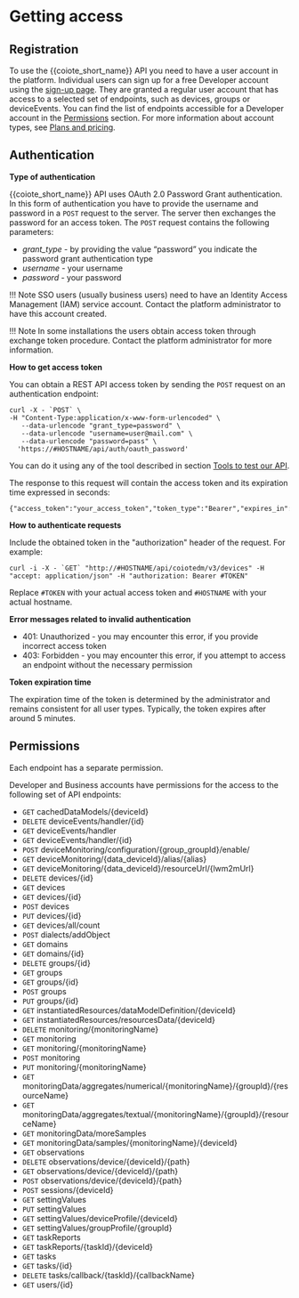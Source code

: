 # Getting access

## Registration

To use the {{coiote_short_name}} API you need to have a user account in the platform. Individual users can sign up for a free Developer account using the [sign-up page]({{coiote_site_link}}/iam/realms/coiote-cloud/login-actions/registration?client_id=coiote-dm&tab_id=u5lrlEPuspI). They are granted a regular user account that has access to a selected set of endpoints, such as devices, groups or deviceEvents. You can find the list of endpoints accessible for a Developer account in the [Permissions](#permissions) section. For more information about account types, see [Plans and pricing](https://www.avsystem.com/coiote-iot-device-management-platform/plans-and-pricing/).

## Authentication

**Type of authentication**

{{coiote_short_name}} API uses OAuth 2.0 Password Grant authentication. In this form of authentication you have to provide the username and password in a `POST` request to the server. The server then exchanges the password for an access token.
The `POST` request contains the following parameters:

- *grant_type* - by providing the value “password” you indicate the password grant authentication type
- *username* - your username
- *password* - your password

!!! Note
    SSO users (usually business users) need to have an Identity Access Management (IAM) service account. Contact the platform administrator to have this account created. 

!!! Note
    In some installations the users obtain access token through exchange token procedure. Contact the platform administrator for more information.

**How to get access token**

You can obtain a REST API access token by sending the `POST` request on an authentication endpoint:
```
curl -X - `POST` \                                                                                     
-H "Content-Type:application/x-www-form-urlencoded" \
   --data-urlencode "grant_type=password" \
   --data-urlencode "username=user@mail.com" \
   --data-urlencode "password=pass" \
  'https://#HOSTNAME/api/auth/oauth_password'
```
You can do it using any of the tool described in section [Tools to test our API]().

The response to this request will contain the access token and its expiration time expressed in seconds:  

```
{"access_token":"your_access_token","token_type":"Bearer","expires_in":"number_of_seconds"}
```

**How to authenticate requests**

Include the obtained token in the "authorization" header of the request. For example:
```
curl -i -X - `GET` "http://#HOSTNAME/api/coiotedm/v3/devices" -H "accept: application/json" -H "authorization: Bearer #TOKEN"
```
Replace `#TOKEN` with your actual access token and `#HOSTNAME` with your actual hostname.

**Error messages related to invalid authentication**

- 401: Unauthorized - you may encounter this error, if you provide incorrect access token
- 403: Forbidden - you may encounter this error, if you attempt to access an endpoint without the necessary permission
  
**Token expiration time**

The expiration time of the token is determined by the administrator and remains consistent for all user types. Typically, the token expires after around 5 minutes.

## Permissions

Each endpoint has a separate permission. 

Developer and Business accounts have permissions for the access to the following set of API endpoints:

- `GET` cachedDataModels/{deviceId}
- `DELETE` deviceEvents/handler/{id}
- `GET` deviceEvents/handler
- `GET` deviceEvents/handler/{id}
- `POST` deviceMonitoring/configuration/{group_groupId}/enable/
- `GET` deviceMonitoring/{data_deviceId}/alias/{alias}
- `GET` deviceMonitoring/{data_deviceId}/resourceUrl/{lwm2mUrl}
- `DELETE` devices/{id}
- `GET` devices
- `GET` devices/{id}
- `POST` devices
- `PUT` devices/{id}
- `GET` devices/all/count
- `POST` dialects/addObject
- `GET` domains
- `GET` domains/{id}
- `DELETE` groups/{id}
- `GET` groups
- `GET` groups/{id}
- `POST` groups
- `PUT` groups/{id}
- `GET` instantiatedResources/dataModelDefinition/{deviceId}
- `GET` instantiatedResources/resourcesData/{deviceId}
- `DELETE` monitoring/{monitoringName}
- `GET` monitoring    
- `GET` monitoring/{monitoringName}
- `POST` monitoring
- `PUT` monitoring/{monitoringName}
- `GET` monitoringData/aggregates/numerical/{monitoringName}/{groupId}/{resourceName}
- `GET` monitoringData/aggregates/textual/{monitoringName}/{groupId}/{resourceName}
- `GET` monitoringData/moreSamples
- `GET` monitoringData/samples/{monitoringName}/{deviceId}
- `GET` observations
- `DELETE` observations/device/{deviceId}/{path}
- `GET` observations/device/{deviceId}/{path}
- `POST` observations/device/{deviceId}/{path}
- `POST` sessions/{deviceId}
- `GET` settingValues
- `PUT` settingValues
- `GET` settingValues/deviceProfile/{deviceId}
- `GET` settingValues/groupProfile/{groupId}
- `GET` taskReports
- `GET` taskReports/{taskId}/{deviceId}
- `GET` tasks
- `GET` tasks/{id}
- `DELETE` tasks/callback/{taskId}/{callbackName}
- `GET` users/{id}
